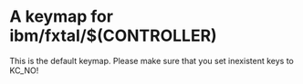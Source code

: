 # A keymap for ibm/fxtal/$(CONTROLLER)

This is the default keymap.
Please make sure that you set inexistent keys to KC_NO!
